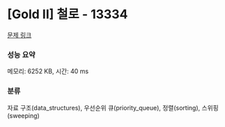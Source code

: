 # [Gold II] 철로 - 13334 

[문제 링크](https://www.acmicpc.net/problem/13334) 

### 성능 요약

메모리: 6252 KB, 시간: 40 ms

### 분류

자료 구조(data_structures), 우선순위 큐(priority_queue), 정렬(sorting), 스위핑(sweeping)

